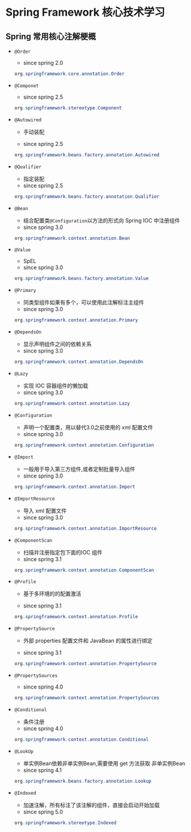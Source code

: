 # Spring Framework 核心技术学习

## Spring 常用核心注解梗概

- `@Order`

  - since spring 2.0

  ```java
  org.springframework.core.annotation.Order
  ```

- `@Componet`

  - since spring 2.5

  ```java
  org.springframework.stereotype.Component
  ```

- `@Autowired`

  - 手动装配

  - since spring 2.5

  ```java
  org.springframework.beans.factory.annotation.Autowired
  ```

- `@Qualifier`

  - 指定装配
  - since spring 2.5

  ```java
  org.springframework.beans.factory.annotation.Qualifier
  ```

- `@Bean`

  - 结合配置类`@Configuration`以方法的形式向 Spring IOC 中注册组件
  - since spring 3.0

  ```java
  org.springframework.context.annotation.Bean
  ```

- `@Value`

  - SpEL
  - since spring 3.0

  ```java
  org.springframework.beans.factory.annotation.Value
  ```

- `@Primary`

  - 同类型组件如果有多个，可以使用此注解标注主组件
  - since spring 3.0

  ```java
  org.springframework.context.annotation.Primary
  ```

- `@DependsOn`

  - 显示声明组件之间的依赖关系
  - since spring 3.0

  ```java
  org.springframework.context.annotation.DependsOn
  ```

- `@Lazy`

  - 实现 IOC 容器组件的懒加载
  - since spring 3.0

  ```java
  org.springframework.context.annotation.Lazy
  ```

- `@Configuration`

  - 声明一个配置类，用以替代3.0之前使用的 xml 配置文件
  - since spring 3.0

  ```java
  org.springframework.context.annotation.Configuration
  ```

- `@Import`

  - 一般用于导入第三方组件,或者定制批量导入组件
  - since spring 3.0
  
  ```java
  org.springframework.context.annotation.Import
  ```

- `@ImportResource`

  - 导入 xml 配置文件
  - since spring 3.0

  ```java
  org.springframework.context.annotation.ImportResource
  ```

- `@ComponentScan`

  - 扫描并注册指定包下面的IOC 组件
  - since spring 3.1

  ```java
  org.springframework.context.annotation.ComponentScan
  ```

- `@Profile`

  - 基于多环境的的配置激活

  - since spring 3.1

  ```java
  org.springframework.context.annotation.Profile
  ```

- `@PropertySource`

  - 外部 properties 配置文件和 JavaBean 的属性进行绑定

  - since spring 3.1
  
  ```java
  org.springframework.context.annotation.PropertySource
  
- `@PropertySources`

  - since spring 4.0

  ```java
  org.springframework.context.annotation.PropertySources
  ```
  
- `@Conditional`

  - 条件注册
  - since spring 4.0
  
  ```java
  org.springframework.context.annotation.Conditional
  ```

- `@LookUp`

  - 单实例Bean依赖非单实例Bean,需要使用 get 方法获取 非单实例Bean
  - since spring  4.1
  
  ```java
  org.springframework.beans.factory.annotation.Lookup
  ```
  
- `@Indexed`

  - 加速注解，所有标注了该注解的组件，直接会启动开始加载
  - since spring 5.0
  
  ```java
  org.springframework.stereotype.Indexed
  ```
